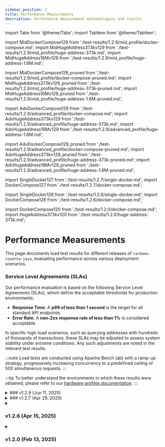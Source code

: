 ```yaml
---
sidebar_position: 2
title: Performance Measurements
description: Performance measurement methodologies and results
---
```


import Tabs from '@theme/Tabs';
import TabItem from '@theme/TabItem';

import MidDockerCompose129 from './test-results/1.2.9/mid_profile/docker-compose.md';
import MidHugeAddress373kv129 from './test-results/1.2.9/mid_profile/huge-address-373k.md';
import MidHugeAddress16Mv129 from './test-results/1.2.9/mid_profile/huge-address-1.6M.md';

import MidDockerCompose129_pruned from './test-results/1.2.9/mid_profile/docker-compose-pruned.md';
import MidHugeAddress373kv129_pruned from './test-results/1.2.9/mid_profile/huge-address-373k-pruned.md';
import MidHugeAddress16Mv129_pruned from './test-results/1.2.9/mid_profile/huge-address-1.6M-pruned.md';

import AdvDockerCompose129  from './test-results/1.2.9/advanced_profile/docker-compose.md';
import AdvHugeAddress373kv129  from './test-results/1.2.9/advanced_profile/huge-address-373k.md';
import AdvHugeAddress16Mv129  from './test-results/1.2.9/advanced_profile/huge-address-1.6M.md';

import AdvDockerCompose129_pruned  from './test-results/1.2.9/advanced_profile/docker-compose-pruned.md';
import AdvHugeAddress373kv129_pruned  from './test-results/1.2.9/advanced_profile/huge-address-373k-pruned.md';
import AdvHugeAddress16Mv129_pruned   from './test-results/1.2.9/advanced_profile/huge-address-1.6M-pruned.md';


import SingleDocker127 from './test-results/1.2.7/single-docker.md';
import DockerCompose127 from './test-results/1.2.7/docker-compose.md';

import SingleDocker126 from './test-results/1.2.6/single-docker.md';
import DockerCompose126 from './test-results/1.2.6/docker-compose.md';

import DockerCompose120 from './test-results/1.2.0/docker-compose.md';
import HugeAddress373kv120 from './test-results/1.2.0/huge-address-373k.md';

# Performance Measurements

This page documents load test results for different releases of `cardano-rosetta-java`, evaluating performance across various deployment scenarios.

### Service Level Agreements (SLAs)

Our performance evaluation is based on the following Service Level Agreements (SLAs), which define the acceptable thresholds for production environments:

- **Response Time**: A **p99 of less than 1 second** is the target for all standard API endpoints.
- **Error Rate**: A **non-2xx response rate of less than 1%** is considered acceptable.

In specific high-load scenarios, such as querying addresses with hundreds of thousands of transactions, these SLAs may be adjusted to assess system stability under extreme conditions. Any such adjustments are noted in the relevant test results.

:::note
Load tests are conducted using Apache Bench (ab) with a ramp-up strategy, progressively increasing concurrency to a predefined ceiling of 500 simultaneous requests.
:::

:::tip
To better understand the environments in which these results were obtained, please refer to our [hardware profiles documentation](../install-and-deploy/hardware-profiles).
:::

<details>
<summary>
### v1.2.9 (Jun 11, 2025)
</summary>
- [Release Notes](https://github.com/cardano-foundation/cardano-rosetta-java/releases/tag/1.2.9)

<details>
<summary>
 **Mid-level Hardware Profile** 
</summary>
**Machine Specs:** 8 cores, 8 threads, 47GB RAM, 3.9TB NVMe, QEMU Virtual CPU v2.5+

Maximum concurrency achieved for each modes:
<details>
<summary>
#### Pruning Enabled (`REMOVE_SPENT_UTXOS=true`)
</summary>
<Tabs>
  <TabItem value="compose" label="Docker Compose" default>
    <MidDockerCompose129_pruned />
  </TabItem>
  <TabItem value="huge-373k-v129" label="Huge Address (~373k txs)">
    <MidHugeAddress373kv129_pruned />
  </TabItem>
  <TabItem value="huge-1.6M-v129" label="Huge Address (~1.6M txs)">
    <MidHugeAddress16Mv129_pruned />
  </TabItem>
</Tabs>
</details>

<details>
<summary>
#### Pruning Disabled (`REMOVE_SPENT_UTXOS=false`)
</summary>
<Tabs>
  <TabItem value="adv_docker_compose129" label="Docker Compose" default>
    <MidDockerCompose129 />
  </TabItem>
  <TabItem value="adv_docker_compose129_huge-373k-v129" label="Huge Address (~373k txs)">
    <MidHugeAddress373kv129 />
  </TabItem>
  <TabItem value="adv_docker_compose129_huge-1.6M-v129" label="Huge Address (~1.6M txs)">
    <MidHugeAddress16Mv129 />
  </TabItem>
</Tabs>
</details>
</details>

<details>
<summary>
 **Advanced-level Hardware Profile** 
</summary>
**Machine Specs:** 16 cores, 16 threads, 47GB RAM, 3.9TB NVMe, QEMU Virtual CPU v2.5+

Maximum concurrency achieved for each modes:
<details>
<summary>
#### Pruning Enabled (`REMOVE_SPENT_UTXOS=true`)
</summary>
<Tabs>
  <TabItem value="compose" label="Docker Compose" default>
    <AdvDockerCompose129_pruned />
  </TabItem>
  <TabItem value="huge-373k-v129" label="Huge Address (~373k txs)">
    <AdvHugeAddress373kv129_pruned />
  </TabItem>
  <TabItem value="huge-1.6M-v129" label="Huge Address (~1.6M txs)">
    <AdvHugeAddress16Mv129_pruned />
  </TabItem>
</Tabs>
</details>

<details>
<summary>
#### Pruning Disabled (`REMOVE_SPENT_UTXOS=false`)
</summary>
<Tabs>
  <TabItem value="adv_docker_compose129" label="Docker Compose" default>
    <AdvDockerCompose129 />
  </TabItem>
  <TabItem value="adv_docker_compose129_huge-373k-v129" label="Huge Address (~373k txs)">
    <AdvHugeAddress373kv129 />
  </TabItem>
  <TabItem value="adv_docker_compose129_huge-1.6M-v129" label="Huge Address (~1.6M txs)">
    <AdvHugeAddress16Mv129 />
  </TabItem>
</Tabs>
</details>
</details>

</details>


<details>
<summary>
### v1.2.7 (Apr 29, 2025)
</summary>

- [Release Notes](https://github.com/cardano-foundation/cardano-rosetta-java/releases/tag/1.2.7)

<Tabs>
  <!-- <TabItem value="single" label="Single Docker" default>
    <SingleDocker127 />
  </TabItem> -->
  <TabItem value="compose" label="Docker Compose">
    <DockerCompose127 />
  </TabItem>
</Tabs>
</details>

<details>
<summary>

### v1.2.6 (Apr 15, 2025)

</summary>


- [Release Notes](https://github.com/cardano-foundation/cardano-rosetta-java/releases/tag/1.2.6)

<Tabs>
  <TabItem value="single" label="Single Docker" default>
    <SingleDocker126 />
  </TabItem>
  <TabItem value="compose" label="Docker Compose">
    <DockerCompose126 />
  </TabItem>
</Tabs>
</details>

<details>
<summary>

### v1.2.0 (Feb 13, 2025)

</summary>

- [Release Notes](https://github.com/cardano-foundation/cardano-rosetta-java/releases/tag/1.2.0)

The following tests were conducted on a **mid-level** hardware profile with the following specifications: **8 cores, 8 threads, 48GB RAM, 3.9TB NVMe, QEMU Virtual CPU v2.5+**.

<Tabs>
  <TabItem value="compose" label="Docker Compose">
    <DockerCompose120 />
  </TabItem>
  <TabItem value="huge-373k-v120" label="Huge Address (~373k txs)">
    <HugeAddress373kv120 />
  </TabItem>
</Tabs>
</details>
